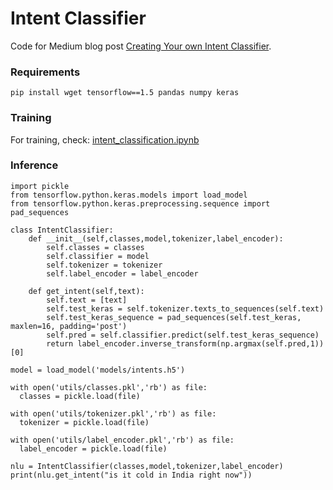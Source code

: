 # Intent Classifier

Code for Medium blog post [Creating Your own Intent Classifier](https://medium.com/analytics-vidhya/creating-your-own-intent-classifier-b86e000a4926).

### Requirements
`pip install wget tensorflow==1.5 pandas numpy keras`

### Training
For training, check: [intent_classification.ipynb](https://github.com/horizons-ml/intent-classifier/blob/main/intent_classification.ipynb)

### Inference
```
import pickle
from tensorflow.python.keras.models import load_model
from tensorflow.python.keras.preprocessing.sequence import pad_sequences

class IntentClassifier:
    def __init__(self,classes,model,tokenizer,label_encoder):
        self.classes = classes
        self.classifier = model
        self.tokenizer = tokenizer
        self.label_encoder = label_encoder

    def get_intent(self,text):
        self.text = [text]
        self.test_keras = self.tokenizer.texts_to_sequences(self.text)
        self.test_keras_sequence = pad_sequences(self.test_keras, maxlen=16, padding='post')
        self.pred = self.classifier.predict(self.test_keras_sequence)
        return label_encoder.inverse_transform(np.argmax(self.pred,1))[0]
 
model = load_model('models/intents.h5')

with open('utils/classes.pkl','rb') as file:
  classes = pickle.load(file)

with open('utils/tokenizer.pkl','rb') as file:
  tokenizer = pickle.load(file)

with open('utils/label_encoder.pkl','rb') as file:
  label_encoder = pickle.load(file)
  
nlu = IntentClassifier(classes,model,tokenizer,label_encoder)
print(nlu.get_intent("is it cold in India right now"))
```
